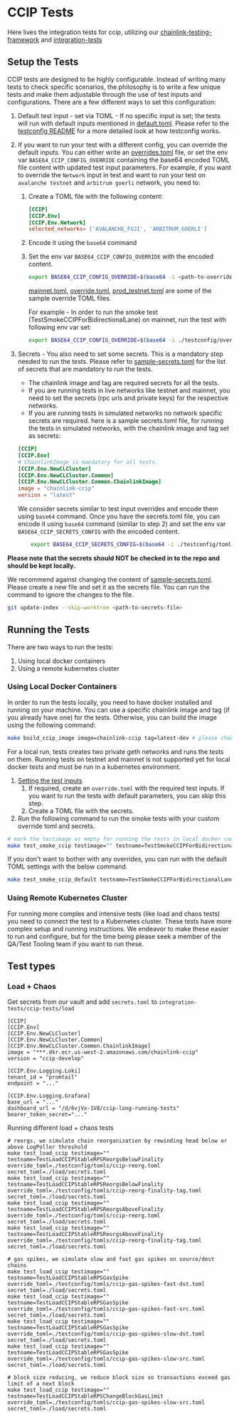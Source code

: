 # CCIP Tests

Here lives the integration tests for ccip, utilizing our [chainlink-testing-framework](https://github.com/smartcontractkit/chainlink-testing-framework) and [integration-tests](https://github.com/smartcontractkit/ccip/tree/ccip-develop/integration-tests)

## Setup the Tests

CCIP tests are designed to be highly configurable. Instead of writing many tests to check specific scenarios, the philosophy is to write a few unique tests and make them adjustable through the use of test inputs and configurations. There are a few different ways to set this configuration:

1. Default test input - set via TOML - If no specific input is set; the tests will run with default inputs mentioned in [default.toml](./testconfig/tomls/ccip-default.toml).
Please refer to the [testconfig README](../testconfig/README.md) for a more detailed look at how testconfig works.
2. If you want to run your test with a different config, you can override the default inputs. You can either write an [overrides.toml](../testconfig/README.md#configuration-and-overrides) file, or set the env var `BASE64_CCIP_CONFIG_OVERRIDE` containing the base64 encoded TOML file content with updated test input parameters.
For example, if you want to override the `Network` input in test and want to run your test on `avalanche testnet` and `arbitrum goerli` network, you need to:
   1. Create a TOML file with the following content:

        ```toml
        [CCIP]
        [CCIP.Env]
        [CCIP.Env.Network]
        selected_networks= ['AVALANCHE_FUJI', 'ARBITRUM_GOERLI']
        ```

   2. Encode it using the `base64` command
   3. Set the env var `BASE64_CCIP_CONFIG_OVERRIDE` with the encoded content.

        ```bash
        export BASE64_CCIP_CONFIG_OVERRIDE=$(base64 -i <path-to-override-toml-file>)
        ```

        [mainnet.toml](./testconfig/override/mainnet.toml), [override.toml](./testconfig/override/override.toml), [prod_testnet.toml](./testconfig/override/prod_testnet.toml) are some of the sample override TOML files.

        For example - In order to run the smoke test (TestSmokeCCIPForBidirectionalLane) on mainnet, run the test with following env var set:

        ```bash
        export BASE64_CCIP_CONFIG_OVERRIDE=$(base64 -i ./testconfig/override/mainnet.toml)
        ```

3. Secrets - You also need to set some secrets. This is a mandatory step needed to run the tests. Please refer to [sample-secrets.toml](./testconfig/tomls/sample-secrets.toml) for the list of secrets that are mandatory to run the tests.
   - The chainlink image and tag are required secrets for all the tests.
   - If you are running tests in live networks like testnet and mainnet, you need to set the secrets (rpc urls and private keys) for the respective networks.
   - If you are running tests in simulated networks no network specific secrets are required.
   here is a sample secrets.toml file, for running the tests in simulated networks, with the chainlink image and tag set as secrets:

   ```toml
   [CCIP]
   [CCIP.Env]
   # ChainlinkImage is mandatory for all tests.
   [CCIP.Env.NewCLCluster]
   [CCIP.Env.NewCLCluster.Common]
   [CCIP.Env.NewCLCluster.Common.ChainlinkImage]
   image = "chainlink-ccip"
   version = "latest"
   ```

   We consider secrets similar to test input overrides and encode them using `base64` command.
   Once you have the secrets.toml file, you can encode it using `base64` command (similar to step 2) and set the env var `BASE64_CCIP_SECRETS_CONFIG` with the encoded content.

    ```bash
        export BASE64_CCIP_SECRETS_CONFIG=$(base64 -i ./testconfig/tomls/secrets.toml)
    ```

**Please note that the secrets should NOT be checked in to the repo and should be kept locally.**

We recommend against changing the content of [sample-secrets.toml](./testconfig/tomls/sample-secrets.toml). Please create a new file and set it as the secrets file.
You can run the command to ignore the changes to the file.

```bash
git update-index --skip-worktree <path-to-secrets-file>
```

## Running the Tests

There are two ways to run the tests:

1. Using local docker containers
2. Using a remote kubernetes cluster

### Using Local Docker Containers

In order to run the tests locally, you need to have docker installed and running on your machine.
You can use a specific chainlink image and tag (if you already have one) for the tests. Otherwise, you can build the image using the following command:

```bash
make build_ccip_image image=chainlink-ccip tag=latest-dev # please choose the image and tag name as per your choice
```

For a local run, tests creates two private geth networks and runs the tests on them. Running tests on testnet and mainnet is not supported yet for local docker tests and must be run in a kubernetes environment.

1. [Setting the test inputs](#setup-the-tests)
    1. If required, create an `override.toml` with the required test inputs. If you want to run the tests with default parameters, you can skip this step.
    2. Create a TOML file with the secrets.
2. Run the following command to run the smoke tests with your custom override toml and secrets.

```bash
# mark the testimage as empty for running the tests in local docker containers
make test_smoke_ccip testimage="" testname=TestSmokeCCIPForBidirectionalLane override_toml="<the toml file with overridden config string>" secret_toml="<the toml file with secrets string>"
```

If you don't want to bother with any overrides, you can run with the default TOML settings with the below command.

```bash
make test_smoke_ccip_default testname=TestSmokeCCIPForBidirectionalLane secret_toml="<the toml file with secrets string>"
```

### Using Remote Kubernetes Cluster

For running more complex and intensive tests (like load and chaos tests) you need to connect the test to a Kubernetes cluster. These tests have more complex setup and running instructions. We endeavor to make these easier to run and configure, but for the time being please seek a member of the QA/Test Tooling team if you want to run these.

## Test types
### Load + Chaos
Get secrets from our vault and add `secrets.toml` to `integration-tests/ccip-tests/load`
```
[CCIP]
[CCIP.Env]
[CCIP.Env.NewCLCluster]
[CCIP.Env.NewCLCluster.Common]
[CCIP.Env.NewCLCluster.Common.ChainlinkImage]
image = "***.dkr.ecr.us-west-2.amazonaws.com/chainlink-ccip"
version = "ccip-develop"

[CCIP.Env.Logging.Loki]
tenant_id = "promtail"
endpoint = "..."

[CCIP.Env.Logging.Grafana]
base_url = "..."
dashboard_url = "/d/6vjVx-1V8/ccip-long-running-tests"
bearer_token_secret="..."
```

Running different load + chaos tests
```
# reorgs, we simulate chain reorganization by rewinding head below or above LogPoller threshold
make test_load_ccip testimage="" testname=TestLoadCCIPStableRPSReorgsBelowFinality  override_toml=./testconfig/tomls/ccip-reorg.toml secret_toml=./load/secrets.toml
make test_load_ccip testimage="" testname=TestLoadCCIPStableRPSReorgsBelowFinality  override_toml=./testconfig/tomls/ccip-reorg-finality-tag.toml secret_toml=./load/secrets.toml
make test_load_ccip testimage="" testname=TestLoadCCIPStableRPSReorgsAboveFinality  override_toml=./testconfig/tomls/ccip-reorg.toml secret_toml=./load/secrets.toml
make test_load_ccip testimage="" testname=TestLoadCCIPStableRPSReorgsAboveFinality  override_toml=./testconfig/tomls/ccip-reorg-finality-tag.toml secret_toml=./load/secrets.toml

# gas spikes, we simulate slow and fast gas spikes on source/dest chains
make test_load_ccip testimage="" testname=TestLoadCCIPStableRPSGasSpike  override_toml=./testconfig/tomls/ccip-gas-spikes-fast-dst.toml secret_toml=./load/secrets.toml
make test_load_ccip testimage="" testname=TestLoadCCIPStableRPSGasSpike  override_toml=./testconfig/tomls/ccip-gas-spikes-fast-src.toml secret_toml=./load/secrets.toml
make test_load_ccip testimage="" testname=TestLoadCCIPStableRPSGasSpike  override_toml=./testconfig/tomls/ccip-gas-spikes-slow-dst.toml secret_toml=./load/secrets.toml
make test_load_ccip testimage="" testname=TestLoadCCIPStableRPSGasSpike  override_toml=./testconfig/tomls/ccip-gas-spikes-slow-src.toml secret_toml=./load/secrets.toml

# block size reducing, we reduce block size so transactions exceed gas limit of a next block
make test_load_ccip testimage="" testname=TestLoadCCIPStableRPSChangeBlockGasLimit  override_toml=./testconfig/tomls/ccip-gas-spikes-slow-src.toml secret_toml=./load/secrets.toml
```
